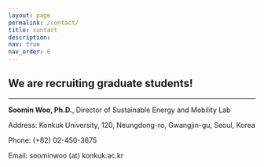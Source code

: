 ```yaml
---
layout: page
permalink: /contact/
title: contact
description: 
nav: true
nav_order: 6
---
```


## We are recruiting graduate students!

---

**Soomin Woo, Ph.D.**, Director of Sustainable Energy and Mobility Lab

Address: Konkuk University, 120, Neungdong-ro, Gwangjin-gu, Seoul, Korea 

Phone: (+82) 02-450-3675

Email: soominwoo (at) konkuk.ac.kr
 
